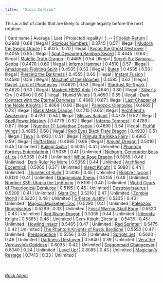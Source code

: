 ```yaml
---
title:  "Disco Inferno"
---
```


This is a list of cards that are likely to change legality before the next rotation.

| Card name | Average | Last | Projected legality |
| :-- |
[Foolish Return](https://db.ygoprodeck.com/card/?search=Foolish%20Return) | 0.2889 | 0.68 | Illegal |
[Glorious Numbers](https://db.ygoprodeck.com/card/?search=Glorious%20Numbers) | 0.3745 | 0.57 | Illegal |
[Mudora the Sword Oracle](https://db.ygoprodeck.com/card/?search=Mudora%20the%20Sword%20Oracle) | 0.4025 | 0.70 | Illegal |
[Kycoo the Ghost Destroyer](https://db.ygoprodeck.com/card/?search=Kycoo%20the%20Ghost%20Destroyer) | 0.4055 | 0.55 | Illegal |
[Soul Devouring Bamboo Sword](https://db.ygoprodeck.com/card/?search=Soul%20Devouring%20Bamboo%20Sword) | 0.4445 | 0.64 | Illegal |
[Malefic Truth Dragon](https://db.ygoprodeck.com/card/?search=Malefic%20Truth%20Dragon) | 0.4465 | 0.54 | Illegal |
[Secret Six Samurai - Genba](https://db.ygoprodeck.com/card/?search=Secret%20Six%20Samurai%20-%20Genba) | 0.4470 | 0.60 | Illegal |
[Inferno Hammer](https://db.ygoprodeck.com/card/?search=Inferno%20Hammer) | 0.4510 | 0.57 | Illegal |
[Amazoness Fighting Spirit](https://db.ygoprodeck.com/card/?search=Amazoness%20Fighting%20Spirit) | 0.4535 | 0.53 | Illegal |
[Buten](https://db.ygoprodeck.com/card/?search=Buten) | 0.4535 | 0.53 | Illegal |
[Piercing the Darkness](https://db.ygoprodeck.com/card/?search=Piercing%20the%20Darkness) | 0.4555 | 0.60 | Illegal |
[Instant Fusion](https://db.ygoprodeck.com/card/?search=Instant%20Fusion) | 0.4580 | 0.56 | Illegal |
[Mischief of the Gnomes](https://db.ygoprodeck.com/card/?search=Mischief%20of%20the%20Gnomes) | 0.4585 | 0.62 | Illegal |
[Raviel, Lord of Phantasms](https://db.ygoprodeck.com/card/?search=Raviel,%20Lord%20of%20Phantasms) | 0.4620 | 0.53 | Illegal |
[Stardust Re-Spark](https://db.ygoprodeck.com/card/?search=Stardust%20Re-Spark) | 0.4620 | 0.53 | Illegal |
[Masked HERO Anki](https://db.ygoprodeck.com/card/?search=Masked%20HERO%20Anki) | 0.4640 | 0.60 | Illegal |
[Silver's Cry](https://db.ygoprodeck.com/card/?search=Silver's%20Cry) | 0.4640 | 0.60 | Illegal |
[Humid Winds](https://db.ygoprodeck.com/card/?search=Humid%20Winds) | 0.4650 | 0.55 | Illegal |
[Dark Contract with the Eternal Darkness](https://db.ygoprodeck.com/card/?search=Dark%20Contract%20with%20the%20Eternal%20Darkness) | 0.4660 | 0.67 | Illegal |
[Last Chapter of the Noble Knights](https://db.ygoprodeck.com/card/?search=Last%20Chapter%20of%20the%20Noble%20Knights) | 0.4664 | 0.90 | Illegal |
[Paleozoic Olenoides](https://db.ygoprodeck.com/card/?search=Paleozoic%20Olenoides) | 0.4665 | 0.73 | Illegal |
[Black Metal Dragon](https://db.ygoprodeck.com/card/?search=Black%20Metal%20Dragon) | 0.4715 | 0.65 | Illegal |
[Archfiend's Awakening](https://db.ygoprodeck.com/card/?search=Archfiend's%20Awakening) | 0.4720 | 0.54 | Illegal |
[Missus Radiant](https://db.ygoprodeck.com/card/?search=Missus%20Radiant) | 0.4775 | 0.52 | Illegal |
[Spell Power Mastery](https://db.ygoprodeck.com/card/?search=Spell%20Power%20Mastery) | 0.4775 | 0.52 | Illegal |
[Inferno Tempest](https://db.ygoprodeck.com/card/?search=Inferno%20Tempest) | 0.4789 | 0.87 | Illegal |
[Number 17: Leviathan Dragon](https://db.ygoprodeck.com/card/?search=Number%2017:%20Leviathan%20Dragon) | 0.4890 | 0.54 | Illegal |
[Fluffal Wings](https://db.ygoprodeck.com/card/?search=Fluffal%20Wings) | 0.4895 | 0.60 | Illegal |
[Red-Eyes Black Flare Dragon](https://db.ygoprodeck.com/card/?search=Red-Eyes%20Black%20Flare%20Dragon) | 0.4930 | 0.51 | Illegal |
[Teva](https://db.ygoprodeck.com/card/?search=Teva) | 0.4930 | 0.51 | Illegal |
[Primula the Rikka Fairy](https://db.ygoprodeck.com/card/?search=Primula%20the%20Rikka%20Fairy) | 0.4965 | 0.59 | Illegal |
[Fluffal Bear](https://db.ygoprodeck.com/card/?search=Fluffal%20Bear) | 0.4985 | 0.66 | Illegal |
[Amulet Dragon](https://db.ygoprodeck.com/card/?search=Amulet%20Dragon) | 0.5010 | 0.45 | Unlimited |
[Bujingi Quilin](https://db.ygoprodeck.com/card/?search=Bujingi%20Quilin) | 0.5035 | 0.41 | Unlimited |
[Phantom Fortress Enterblathnir](https://db.ygoprodeck.com/card/?search=Phantom%20Fortress%20Enterblathnir) | 0.5035 | 0.41 | Unlimited |
[Nidhogg, Generaider Boss of Ice](https://db.ygoprodeck.com/card/?search=Nidhogg,%20Generaider%20Boss%20of%20Ice) | 0.5055 | 0.48 | Unlimited |
[White Rose Dragon](https://db.ygoprodeck.com/card/?search=White%20Rose%20Dragon) | 0.5055 | 0.48 | Unlimited |
[Dark Ruler No More](https://db.ygoprodeck.com/card/?search=Dark%20Ruler%20No%20More) | 0.5059 | 0.44 | Unlimited |
[Archfiend Eccentrick](https://db.ygoprodeck.com/card/?search=Archfiend%20Eccentrick) | 0.5060 | 0.37 | Unlimited |
[Insect Knight](https://db.ygoprodeck.com/card/?search=Insect%20Knight) | 0.5080 | 0.44 | Unlimited |
[Thunder of Ruler](https://db.ygoprodeck.com/card/?search=Thunder%20of%20Ruler) | 0.5095 | 0.45 | Unlimited |
[Bubble Illusion](https://db.ygoprodeck.com/card/?search=Bubble%20Illusion) | 0.5120 | 0.41 | Unlimited |
[Dragonmaid Sheou](https://db.ygoprodeck.com/card/?search=Dragonmaid%20Sheou) | 0.5155 | 0.49 | Unlimited |
[Number S39: Utopia the Lightning](https://db.ygoprodeck.com/card/?search=Number%20S39:%20Utopia%20the%20Lightning) | 0.5190 | 0.40 | Unlimited |
[World Gears of Theurlogical Demiurgy](https://db.ygoprodeck.com/card/?search=World%20Gears%20of%20Theurlogical%20Demiurgy) | 0.5195 | 0.46 | Unlimited |
[Destroyersaurus](https://db.ygoprodeck.com/card/?search=Destroyersaurus) | 0.5205 | 0.41 | Unlimited |
[Giant Orc](https://db.ygoprodeck.com/card/?search=Giant%20Orc) | 0.5210 | 0.47 | Unlimited |
[Zombie World](https://db.ygoprodeck.com/card/?search=Zombie%20World) | 0.5225 | 0.48 | Unlimited |
[S-Force Justify](https://db.ygoprodeck.com/card/?search=S-Force%20Justify) | 0.5235 | 0.43 | Unlimited |
[Magical Musketeer Doc](https://db.ygoprodeck.com/card/?search=Magical%20Musketeer%20Doc) | 0.5290 | 0.41 | Unlimited |
[Paleozoic Dinomischus](https://db.ygoprodeck.com/card/?search=Paleozoic%20Dinomischus) | 0.5299 | 0.33 | Unlimited |
[Fossil Warrior Skull Bone](https://db.ygoprodeck.com/card/?search=Fossil%20Warrior%20Skull%20Bone) | 0.5320 | 0.43 | Unlimited |
[Red Rising Dragon](https://db.ygoprodeck.com/card/?search=Red%20Rising%20Dragon) | 0.5335 | 0.44 | Unlimited |
[Infernity Knight](https://db.ygoprodeck.com/card/?search=Infernity%20Knight) | 0.5365 | 0.46 | Unlimited |
[Gem-Knight Zirconia](https://db.ygoprodeck.com/card/?search=Gem-Knight%20Zirconia) | 0.5435 | 0.45 | Unlimited |
[Howling Insect](https://db.ygoprodeck.com/card/?search=Howling%20Insect) | 0.5465 | 0.47 | Unlimited |
[Red Sprinter](https://db.ygoprodeck.com/card/?search=Red%20Sprinter) | 0.5475 | 0.42 | Unlimited |
[The Phantom Knights of Rusty Bardiche](https://db.ygoprodeck.com/card/?search=The%20Phantom%20Knights%20of%20Rusty%20Bardiche) | 0.5550 | 0.47 | Unlimited |
[Predapractice](https://db.ygoprodeck.com/card/?search=Predapractice) | 0.5556 | 0.02 | Unlimited |
[Spright Jet](https://db.ygoprodeck.com/card/?search=Spright%20Jet) | 0.5620 | 0.46 | Unlimited |
[Darkness Destroyer](https://db.ygoprodeck.com/card/?search=Darkness%20Destroyer) | 0.5940 | 0.39 | Unlimited |
[Vera the Vernusylph Goddess](https://db.ygoprodeck.com/card/?search=Vera%20the%20Vernusylph%20Goddess) | 0.6035 | 0.42 | Unlimited |
[Dragonmaid Changeover](https://db.ygoprodeck.com/card/?search=Dragonmaid%20Changeover) | 0.6040 | 0.24 | Unlimited |
[Level Up!](https://db.ygoprodeck.com/card/?search=Level%20Up!) | 0.6085 | 0.43 | Unlimited |
[Magician's Restage](https://db.ygoprodeck.com/card/?search=Magician's%20Restage) | 0.7413 | 0.33 | Unlimited |

<br>

###### [Back home](index)